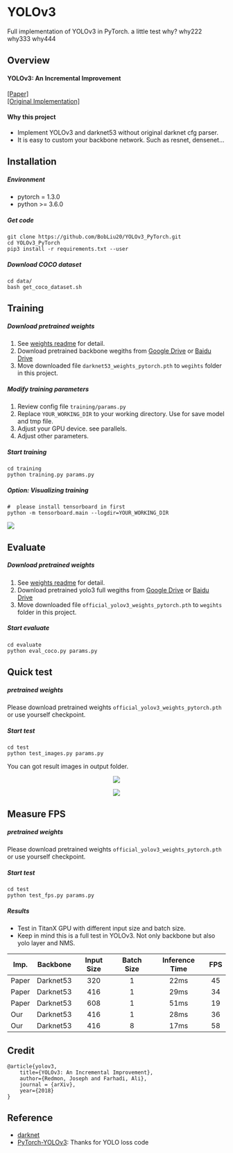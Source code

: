 # YOLOv3
Full implementation of YOLOv3 in PyTorch.
a little test
why?
why222
why333
why444
## Overview
#### YOLOv3: An Incremental Improvement
[[Paper]](https://pjreddie.com/media/files/papers/YOLOv3.pdf)   
[[Original Implementation]](https://github.com/pjreddie/darknet)   

#### Why this project
* Implement YOLOv3 and darknet53 without original darknet cfg parser.   
* It is easy to custom your backbone network. Such as resnet, densenet...   

## Installation
##### Environment
* pytorch = 1.3.0
* python >= 3.6.0
##### Get code
```
git clone https://github.com/BobLiu20/YOLOv3_PyTorch.git
cd YOLOv3_PyTorch
pip3 install -r requirements.txt --user
```
##### Download COCO dataset
```
cd data/
bash get_coco_dataset.sh
```

## Training
##### Download pretrained weights
1. See [weights readme](weights/README.md) for detail.   
2. Download pretrained backbone wegiths from [Google Drive](https://drive.google.com/open?id=1VYwHUznM3jLD7ftmOSCHnpkVpBJcFIOA) or [Baidu Drive](https://pan.baidu.com/s/1axXjz6ct9Rn9GtDTust6DA)   
3. Move downloaded file ```darknet53_weights_pytorch.pth``` to ```wegihts``` folder in this project.   
##### Modify training parameters
1. Review config file ```training/params.py```   
2. Replace ```YOUR_WORKING_DIR``` to your working directory. Use for save model and tmp file.
3. Adjust your GPU device. see parallels.   
4. Adjust other parameters.   
##### Start training
```
cd training
python training.py params.py
```
##### Option: Visualizing training
```
#  please install tensorboard in first
python -m tensorboard.main --logdir=YOUR_WORKING_DIR   
```
<p><img src="common/demo/loss_curve.png"\></p>


## Evaluate
##### Download pretrained weights
1. See [weights readme](weights/README.md) for detail.   
2. Download pretrained yolo3 full wegiths from [Google Drive](https://drive.google.com/file/d/1SnFAlSvsx37J7MDNs3WWLgeKY0iknikP/view?usp=sharing) or [Baidu Drive](https://pan.baidu.com/s/1YCcRLPWPNhsQfn5f8bs_0g)   
3. Move downloaded file ```official_yolov3_weights_pytorch.pth``` to ```wegihts``` folder in this project.   
##### Start evaluate
```
cd evaluate
python eval_coco.py params.py
```

## Quick test
##### pretrained weights
Please download pretrained weights ```official_yolov3_weights_pytorch.pth``` or use yourself checkpoint.   
##### Start test
```
cd test
python test_images.py params.py
```
You can got result images in output folder.   
<p align="center"><img src="common/demo/demo0.jpg"\></p>
<p align="center"><img src="common/demo/demo1.jpg"\></p>

## Measure FPS
##### pretrained weights
Please download pretrained weights ```official_yolov3_weights_pytorch.pth``` or use yourself checkpoint.   
##### Start test
```
cd test
python test_fps.py params.py
```
##### Results
* Test in TitanX GPU with different input size and batch size.   
* Keep in mind this is a full test in YOLOv3. Not only backbone but also yolo layer and NMS.   

| Imp.	| Backbone | Input Size | Batch Size | Inference Time | FPS |
| ----- |:--------:|:----------:|:----------:|:--------------:|:---:|
| Paper | Darknet53| 320        | 1          | 22ms           | 45  |
| Paper | Darknet53| 416        | 1          | 29ms           | 34  |
| Paper | Darknet53| 608        | 1          | 51ms           | 19  |
| Our   | Darknet53| 416        | 1          | 28ms           | 36  |
| Our   | Darknet53| 416        | 8          | 17ms           | 58  |

## Credit
```
@article{yolov3,
	title={YOLOv3: An Incremental Improvement},
	author={Redmon, Joseph and Farhadi, Ali},
	journal = {arXiv},
	year={2018}
}
```

## Reference
* [darknet](https://github.com/pjreddie/darknet)
* [PyTorch-YOLOv3](https://github.com/eriklindernoren/PyTorch-YOLOv3): Thanks for YOLO loss code
